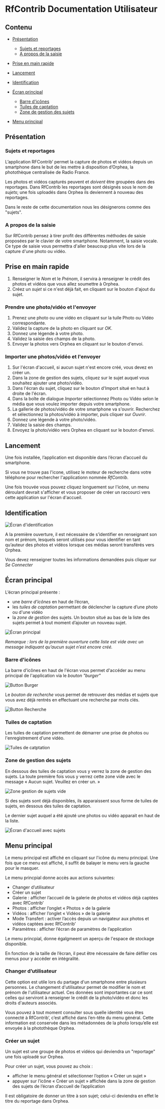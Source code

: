 # RfContrib Documentation Utilisateur

## Contenu
- [Présentation](#presentation)
  - [Sujets et reportages](#sujets-et-reportages)
  - [A propos de la saisie](#A-propos-de-la-saisie)

- [Prise en main rapide](#prise-en-main-rapide)
- [Lancement](#lancement)
- [Identification](#identification)
- [Écran principal](#écran-principal)
   - [Barre d'icônes](#barre-d'icônes)
   - [Tuiles de captation](#tuiles-de-captation)
   - [Zone de gestion des sujets](#zone-de-gestion-des-sujets)
- [Menu principal](#menu-principal)

## Présentation

### Sujets et reportages
L’application RFContrib’ permet la capture de photos et vidéos depuis un smartphone dans le but de les mettre à disposition d’Orphea, la photothèque centralisée de Radio France.

Les photos et vidéos capturés peuvent et *doivent* être groupées dans des reportages. Dans RfContrib les reportages sont désignés sous le nom de _sujets_; une fois uploadés dans Orphea ils deviennent à nouveau des reportages.

Dans le reste de cette documentation nous les désignerons comme des "sujets".

### A propos de la saisie
Sur RfContrib pensez à tirer profit des différentes méthodes de saisie proposées par le clavier de votre smartphone. Notamment, la saisie vocale. Ce type de saisie vous permettra d'aller beaucoup plus vite lors de la capture d'une photo ou vidéo.

## Prise en main rapide

1. Renseigner le *Nom* et le *Prénom*, il servira à renseigner le crédit des photos et vidéos que vous allez soumettre à Orphea.
2. Créez un *sujet* si ce n'est déjà fait, en cliquant sur le bouton d'ajout du sujet.

### Prendre une photo/vidéo et l'envoyer
1. Prenez une photo ou une vidéo en cliquant sur la tuile Photo ou Vidéo correspondante.
2. Validez la capture de la photo en cliquant sur *OK*.
3. Donnez une légende à votre photo.
4. Validez la saisie des champs de la photo.
5. Envoyer la photos vers Orphea en cliquant sur le bouton d'envoi.

### Importer une photos/vidéo et l'envoyer
1. Sur l'écran d'accueil, si aucun sujet n'est encore créé, vous devez en créer un.
2. Dans la zone de gestion des sujets, cliquez sur le sujet auquel vous souhaitez ajouter une photo/vidéo.
3. Dans l'écran du sujet, cliquez sur le bouton d'Import situé en haut à droite de l'écran.
4. Dans la boîte de dialogue _Importer_ sélectionnez Photo ou Vidéo selon le média que vous voulez importer depuis votre smartphone.
5. La gallerie de photos/vidéo de votre smartphone va s'ouvrir. Recherchez et sélectionnez la photos/vidéo à importer, puis cliquer sur _Ouvrir_.
6. Donnez une légende à votre photo/vidéo.
7. Validez la saisie des champs.
8. Envoyez la photo/vidéo vers Orphea en cliquant sur le bouton d'envoi.

## Lancement
Une fois installée, l’application est disponible dans l’écran d’accueil du smartphone.

Si vous ne trouve pas l'icone, utilisez le moteur de recherche dans votre téléphone pour rechercher l'applicationn nommée _RfContrib_.

Une fois trouvée vous pouvez cliquez longuement sur l'icône, un menu déroulant devrait s'afficher et vous proposer de créer un raccourci vers cette application sur l'écran d'accueil.

## Identification

![Écran d'identification](img/screenlogin.png)

A la première ouverture, il est nécessaire de s’identifier en renseignant son nom et prénom, lesquels seront utilisés pour vous identifier en tant qu’auteur des photos et vidéos lorsque ces médias seront transférés vers Orphea.

Vous devez renseigner toutes les informations demandées puis cliquer sur _Se Connecter_

## Écran principal

L’écran principal présente :

- une *barre d’icônes* en haut de l’écran, 
- les *tuiles de captation* permettant de déclencher la capture d’une photo ou d'une vidéo
- la *zone de gestion* des sujets. Un bouton situé au bas de la liste des sujets permet à tout moment d’ajouter un nouveau sujet.

![Écran principal](img/screenmain.png)

_Remarque :  lors de la première ouverture cette liste est vide avec un message indiquant qu’aucun sujet n’est encore créé._

### Barre d'icônes

La barre d'icônes en haut de l'écran vous permet d'accéder au menu principal de l'application via le _bouton "burger"_

![Button Burger](img/buttonburger.png)

Le *bouton de recherche* vous permet de retrouver des médias et sujets que vous avez déjà rentrés en effectuant une recherche par mots clés.

![Button Recherche](img/buttonsearch.png)

### Tuiles de captation

Les tuiles de captation permettent de démarrer une prise de photos ou l'enregistrement d'une vidéo.

![Tuiles de catptation](img/tilescaptation.png)

### Zone de gestion des sujets
 
En dessous des tuiles de captation vous y verrez la zone de gestion des sujets. La toute première fois vous y verrez cette zone vide avec le message « Aucun sujet. Veuillez en créer un. »

![Zone gestion de sujets vide](img/zonesujetvide.png)

Si des sujets sont déjà disponibles, ils apparaissent sous forme de tuiles de sujets, en dessous des tuiles de captation.

Le dernier sujet auquel a été ajouté une photos ou vidéo apparait en haut de la liste.

![Écran d'accueil avec sujets](img/screenmainwithreport.png)

## Menu principal

Le menu principal est affiché en cliquant sur l'icône du menu principal.
Une fois que ce menu est affiché, il suffit de balayer le menu vers la gauche pour le masquer.

Le menu princpial donne accès aux actions suivantes:
-	Changer d’utilisateur
-	Créer un sujet
-	Galerie : afficher l’accueil de la galerie de photos et vidéos déjà captées avec RfContrib’
-	Photos : afficher l’onglet « Photos » de la galerie
-	Vidéos : afficher l’onglet « Vidéos » de la galerie
-	Mode Transfert : activer l’accès depuis un navigateur aux photos et vidéos captées avec RfContrib’
-	Paramètres : afficher l’écran de paramètres de l’application

Le menu princpial, donne égalgmeent un aperçu de l'espace de stockage disponible.

En fonction de la taille de l’écran, il peut être nécessaire de faire défiler ces menus pour y accéder en intégralité.

### Changer d’utilisateur

Cette option est utile lors du partage d'un smartphone entre plusieurs personnes. Le changement d'utilisateur permet de modifier le nom et prénom de l'utilisateur actuel. Ces données sont importantes car ce sont celles qui serviront à renseigner le crédit de la photo/vidéo et donc les droits d'auteurs associés.

Vous pouvez à tout moment consulter sous quelle identité vous êtes connecté à RfContrib’, c’est affiché dans l’en-tête du menu général.  Cette information est conservée dans les métadonnées de la photo lorsqu’elle est envoyée à la photothèque Orphea.

### Créer un sujet

Un sujet est une groupe de photos et vidéos qui deviendra un "reportage" une fois uploadé sur Orphea.

Pour créer un sujet, vous pouvez au choix :
-	afficher le menu général et sélectionner l’option « Créer un sujet » 
-	appuyer sur l’icône « Créer un sujet » affichée dans la zone de gestion des sujets de l’écran d’accueil de l’application
 

Il est obligatoire de donner un titre à son sujet; celui-ci deviendra en effet le titre du reportage dans Orphea.